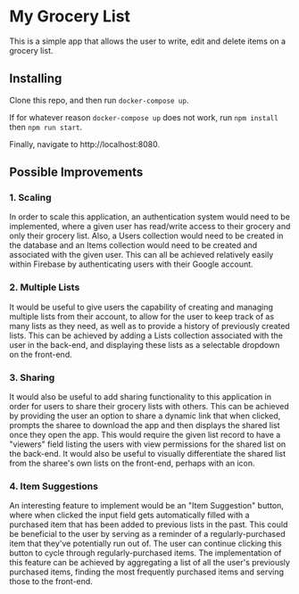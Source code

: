 # My Grocery List #

This is a simple app that allows the user to write, edit and delete items on a grocery list.

## Installing ##
Clone this repo, and then run `docker-compose up`.

If for whatever reason `docker-compose up` does not work, run `npm install` then `npm run start`.

Finally, navigate to http://localhost:8080.

## Possible Improvements ##
### 1. Scaling ###
In order to scale this application, an authentication system would need to be implemented, where a given user has
read/write access to their grocery and only their grocery list. Also, a Users collection would need to be created in the
database and an Items collection would need to be created and associated with the given user. This can all be achieved
relatively easily within Firebase by authenticating users with their Google account.

### 2. Multiple Lists ###
It would be useful to give users the capability of creating and managing multiple lists from their account, to allow
for the user to keep track of as many lists as they need, as well as to provide a history of previously created lists.
This can be achieved by adding a Lists collection associated with the user in the back-end, and displaying these lists as
a selectable dropdown on the front-end.

### 3. Sharing ###
It would also be useful to add sharing functionality to this application in order for users to share their grocery lists
with others. This can be achieved by providing the user an option to share a dynamic link that when clicked, prompts the
sharee to download the app and then displays the shared list once they open the app. This would require the given list
record to have a "viewers" field listing the users with view permissions for the shared list on the back-end. It would
also be useful to visually differentiate the shared list from the sharee's own lists on the front-end, perhaps with an icon.

### 4. Item Suggestions ###
An interesting feature to implement would be an "Item Suggestion" button, where when clicked the input field gets
automatically filled with a purchased item that has been added to previous lists in the past. This could be
beneficial to the user by serving as a reminder of a regularly-purchased item that they've potentially run out of.
The user can continue clicking this button to cycle through regularly-purchased items. The implementation of this
feature can be achieved by aggregating a list of all the user's previously purchased items, finding the most frequently
purchased items and serving those to the front-end.



